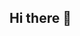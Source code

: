 ## Hi there 👋

<!--
**Weed1/Weed1** is a ✨ _special_ ✨ repository because its `README.md` (this file) appears on your GitHub profile.

Here are some ideas to get you started:

- 🔭 I’m currently working on ...
- 🌱 I’m currently learning ...
- 👯 I’m looking to collaborate on ...
- 🤔 I’m looking for help with ...
- 💬 Ask me about ...
- 📫 How to reach me: ...
- 😄 Pronouns: ...
- ⚡ Fun fact: ...
 
  [Check out my progress!](https://www.codedex.io/@Weed1/30-nites-of-code)  
  ![@Weed1 #30NitesOfCode](https://www.codedex.io/api/petStatus?user=Weed1)
